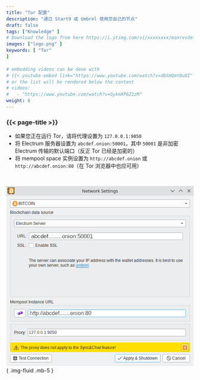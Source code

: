 ```yaml
---
title: "Tor 配置"
description: "通过 Start9 或 Umbrel 使用您自己的节点"
draft: false
tags: ["Knowledge" ]
# Download the logo from here https://i.ytimg.com/vi/xxxxxxxx/maxresdefault.jpg
images: ["logo.png" ]
keywords: [ "Tor"
]

# embedding videos can be done with 
# {{< youtube-embed link="https://www.youtube.com/watch?v=dbSmQmt0uDI" >}}
# or the list will be rendered below the content
# videos:
#   - "https://www.youtube.com/watch?v=GykmXP6Z1zM"
weight: 0
---
```


### {{< page-title >}}  
 

- 如果您正在运行 Tor，请将代理设置为 `127.0.0.1:9050`  
- 将 Electrum 服务器设置为 `abcdef.onion:50001`，其中 `50001` 是非加密 Electrum 传输的默认端口（反正 Tor 已经是加密的）  
- 将 mempool space 实例设置为 `http://abcdef.onion` 或 `http://abcdef.onion:80`（在 Tor 浏览器中也应可用）

 </br>

 
 ![Tor 配置](config.png)
 { .img-fluid .mb-5 }